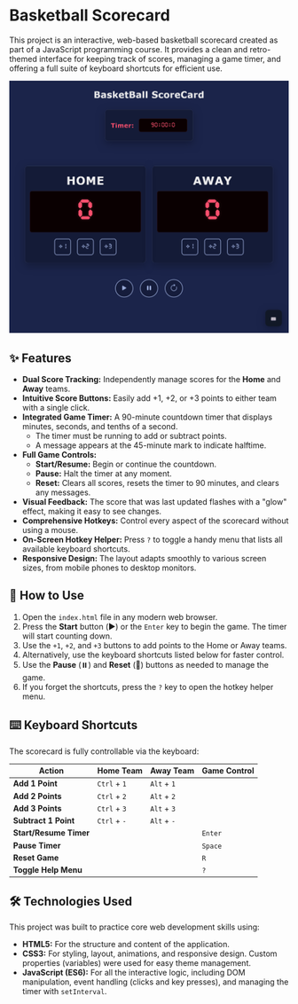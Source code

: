 # Basketball Scorecard

This project is an interactive, web-based basketball scorecard created as part of a JavaScript programming course. It provides a clean and retro-themed interface for keeping track of scores, managing a game timer, and offering a full suite of keyboard shortcuts for efficient use.

![A preview of the website](/Preview.png "Page preview")

## ✨ Features

- **Dual Score Tracking:** Independently manage scores for the **Home** and **Away** teams.
- **Intuitive Score Buttons:** Easily add +1, +2, or +3 points to either team with a single click.
- **Integrated Game Timer:** A 90-minute countdown timer that displays minutes, seconds, and tenths of a second.
  - The timer must be running to add or subtract points.
  - A message appears at the 45-minute mark to indicate halftime.
- **Full Game Controls:**
  - **Start/Resume:** Begin or continue the countdown.
  - **Pause:** Halt the timer at any moment.
  - **Reset:** Clears all scores, resets the timer to 90 minutes, and clears any messages.
- **Visual Feedback:** The score that was last updated flashes with a "glow" effect, making it easy to see changes.
- **Comprehensive Hotkeys:** Control every aspect of the scorecard without using a mouse.
- **On-Screen Hotkey Helper:** Press `?` to toggle a handy menu that lists all available keyboard shortcuts.
- **Responsive Design:** The layout adapts smoothly to various screen sizes, from mobile phones to desktop monitors.

## 🚀 How to Use

1. Open the `index.html` file in any modern web browser.
2. Press the **Start** button (▶️) or the `Enter` key to begin the game. The timer will start counting down.
3. Use the `+1`, `+2`, and `+3` buttons to add points to the Home or Away teams.
4. Alternatively, use the keyboard shortcuts listed below for faster control.
5. Use the **Pause** (⏸️) and **Reset** (🔄) buttons as needed to manage the game.
6. If you forget the shortcuts, press the `?` key to open the hotkey helper menu.

## ⌨️ Keyboard Shortcuts

The scorecard is fully controllable via the keyboard:

| Action                 | Home Team    | Away Team   | Game Control |
| ---------------------- | ------------ | ----------- | ------------ |
| **Add 1 Point**        | `Ctrl` + `1` | `Alt` + `1` |              |
| **Add 2 Points**       | `Ctrl` + `2` | `Alt` + `2` |              |
| **Add 3 Points**       | `Ctrl` + `3` | `Alt` + `3` |              |
| **Subtract 1 Point**   | `Ctrl` + `-` | `Alt` + `-` |              |
| **Start/Resume Timer** |              |             | `Enter`      |
| **Pause Timer**        |              |             | `Space`      |
| **Reset Game**         |              |             | `R`          |
| **Toggle Help Menu**   |              |             | `?`          |

## 🛠️ Technologies Used

This project was built to practice core web development skills using:

- **HTML5:** For the structure and content of the application.
- **CSS3:** For styling, layout, animations, and responsive design. Custom properties (variables) were used for easy theme management.
- **JavaScript (ES6):** For all the interactive logic, including DOM manipulation, event handling (clicks and key presses), and managing the timer with `setInterval`.
